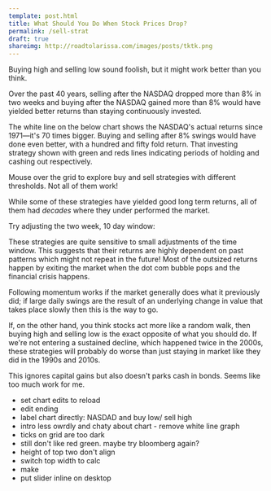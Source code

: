 ```yaml
---
template: post.html
title: What Should You Do When Stock Prices Drop? 
permalink: /sell-strat
draft: true
shareimg: http://roadtolarissa.com/images/posts/tktk.png
---
```



<link rel="stylesheet" type="text/css" href="style.css">



Buying high and selling low sound foolish, but it might work better than you think. 

Over the past 40 years, selling after the NASDAQ dropped more than 8% in two weeks and buying after the NASDAQ gained more than 8% would have yielded better returns than staying continuously invested. 

The white line on the below chart shows the NASDAQ's actual returns since 1971—it's 70 times bigger. Buying and selling after 8% swings would have done even better, with a hundred and fifty fold return. That investing strategy shown with green and reds lines indicating periods of holding and cashing out respectively. 

Mouse over the grid to explore buy and sell strategies with different thresholds. Not all of them work!

<div id='double-chart'>
	<div id='graph'></div>
	<div id='grid'> </div>
</div>

<p id='decade-note'>While some of these strategies have yielded good long term returns, all of them had <i>decades</i> where they under performed the market.

<div id='decade-sm'></div>

Try adjusting the two week, <span id='slider-span'>10</span> day window:

<div id='slider-chart'></div>

These strategies are quite sensitive to small adjustments of the time window. This suggests that their returns are highly dependent on past patterns which might not repeat in the future! Most of the outsized returns happen by exiting the market when the dot com bubble pops and the financial crisis happens. 

Following momentum works if the market generally does what it previously did; if large daily swings are the result of an underlying change in value that takes place slowly then this is the way to go. 

If, on the other hand, you think stocks act more like a random walk, then buying high and selling low is the exact opposite of what you should do. If we're not entering a sustained decline, which happened twice in the 2000s, these strategies will probably do worse than just staying in market like they did in the 1990s and 2010s. 

This ignores capital gains but also doesn't parks cash in bonds. Seems like too much work for me.

- set chart edits to reload
- edit ending
- label chart directly: NASDAD and buy low/ sell high
- intro less owrdly and chaty about chart - remove white line graph
- ticks on grid are too dark
- still don't like red green. maybe try bloomberg again?
- height of top two don't align
- switch top width to calc
- make 
- put slider inline on desktop

<script src='../worlds-group-2017/d3_.js'></script>
<script src='../worlds-group-2017/swoopy-drag.js'></script>
<script src='draw-line.js'></script>
<script src='_script.js'></script>
